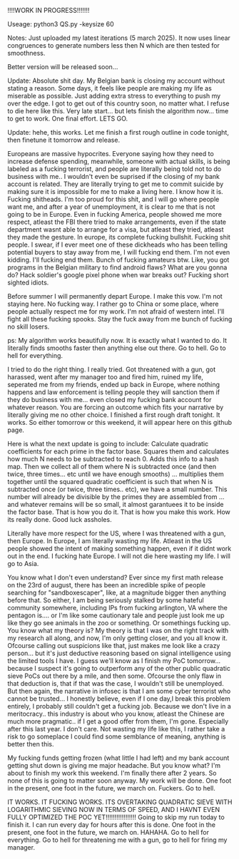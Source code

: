 !!!!WORK IN PROGRESS!!!!!!!

Useage: python3 QS.py -keysize 60

Notes: Just uploaded my latest iterations (5 march 2025). It now uses linear congruences to generate numbers less then N which are then tested for smoothness.

Better version will be released soon...


Update: Absolute shit day. My Belgian bank is closing my account without stating a reason. Some days, it feels like people are making my life as miserable as possible. Just adding extra stress to everything to push my over the edge. 
I got to get out of this country soon, no matter what. I refuse to die here like this. Very late start... but lets finish the algorithm now... time to get to work. One final effort. LETS GO.

Update: hehe, this works. Let me finish a first rough outline in code tonight, then finetune it tomorrow and release.

Europeans are massive hypocrites. Everyone saying how they need to increase defense spending, meanwhile, someone with actual skills, is being labeled as a fucking terrorist, and people are literally being told not to do business with me.. I wouldn't even be suprised if the closing of my bank account is related. They are literally trying to get me to commit suicide by making sure it is impossible for me to make a living here. I know how it is. Fucking shitheads. I'm too proud for this shit, and I will go where people want me, and after a year of unemployment, it is clear to me that is not going to be in Europe. Even in fucking America, people showed me more respect, atleast the FBI there tried to make arrangements, even if the state department wasnt able to arrange for a visa, but atleast they tried, atleast they made the gesture. In europe, its complete fucking bullshit. Fucking shit people. I swear, if I ever meet one of these dickheads who has been telling potential buyers to stay away from me, I will fucking end them. I'm not even kidding. I'll fucking end them. Bunch of fucking amateurs btw. Like, you got programs in the Belgian military to find android flaws? What are you gonna do? Hack soldier's google pixel phone when war breaks out? Fucking short sighted idiots.

Before summer I will permanently depart Europe. I make this vow. I'm not staying here. No fucking way. I rather go to China or some place, where people actually respect me for my work.
I'm not afraid of western intel. I'll fight all these fucking spooks. Stay the fuck away from me bunch of fucking no skill losers.

ps: My algorithm works beautifully now. It is exactly what I wanted to do. It literally finds smooths faster then anything else out there. Go to hell. Go to hell for everything.

I tried to do the right thing. I really tried. Got threatened with a gun, got harassed, went after my manager too and fired him, ruined my life, seperated me from my friends, ended up back in Europe, where nothing happens and law enforcement is telling people they will sanction them if they do business with me... even closed my fucking bank account for whatever reason. You are forcing an outcome which fits your narrative by literally giving me no other choice. I finished a first rough draft tonight. It works. So either tomorrow or this weekend, it will appear here on this github page. 

Here is what the next update is going to include: Calculate quadratic coefficients for each prime in the factor base. Squares them and calculates how much N needs to be subtracted to reach 0. Adds this info to a hash map. Then we collect all of them where N is subtracted once (and then twice, three times... etc until we have enough smooths) ... multiplies them together until the squared quadratic coefficient is such that when N is subtracted once (or twice, three times.. etc), we have a small number. This number will already be divisible by the primes they are assembled from ... and whatever remains will be so small, it almost garantuees it to be inside the factor base. That is  how you do it. That is how you make this work. How its really done. Good luck assholes.

Literally have more respect for the US, where I was threatened with a gun, then Europe. In Europe, I am literally wasting my life. Atleast in the US people showed the intent of making something happen, even if it didnt work out in the end. I fucking hate Europe. I will not die here wasting my life. I will go to Asia.

You know what I don't even understand? Ever since my first math release on the 23rd of august, there has been an incredible spike of people searching for "sandboxescaper", like, at a magnitude bigger then anything before that. So either, I am being seriously stalked by some hateful community somewhere, including IPs from fucking arlington, VA where the pentagon is.... or I'm like some cautionary tale and people just look me up like they go see animals in the zoo or something. Or somethings fucking up. You know what my theory is? My theory is that I was on the right track with my research all along, and now, I'm only getting closer, and you all know it. Ofcourse calling out suspicions like that, just makes me look like a crazy person... but it's just deductive reasoning based on signal intelligence using the limited tools I have. I guess we'll know as I finish my PoC tomorrow... because I suspect it's going to outperform any of the other public quadratic sieve PoCs out there by a mile, and then some. Ofcourse the only flaw in that deduction is, that if that was the case, I wouldn't still be unemployed. But then again, the narrative in infosec is that I am some cyber terrorist who cannot be trusted... I honestly believe, even if I one day,I break this problem entirely, I probably still couldn't get a fucking job. Because we don't live in a meritocracy.. this industry is about who you know, atleast the Chinese are much more pragmatic.. if I get a good offer from them, I'm gone. Especially after this last year. I don't care. Not wasting my life like this, I rather take a risk to go someplace I could find some semblance of meaning, anything is better then this.

My fucking funds getting frozen (what little I had left) and my bank account getting shut down is giving me major headache. But you know what? I'm about to finish my work this weekend. I'm finally there after 2 years. So none of this is going to matter soon anyway. My work will be done. One foot in the present, one foot in the future, we march on. Fuckers. Go to hell.

IT WORKS. IT FUCKING WORKS. ITS OVERTAKING QUADRATIC SIEVE WITH LOGARITHMIC SIEVING NOW IN TERMS OF SPEED, AND I HAVNT EVEN FULLY OPTIMIZED THE POC YET!!!!!!!!!!!!!!!!! Going to skip my run today to finish it. I can run every day for hours after this is done. One foot in the present, one foot in the future, we march on. HAHAHA. Go to hell for everything. Go to hell for threatening me with a gun, go to hell for firing my manager. 
